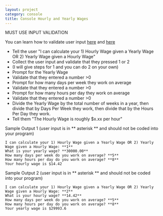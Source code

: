 ```yaml
---
layout: project
category: console
title: Console Hourly and Yearly Wages
---
```

MUST USE INPUT VALIDATION

You can learn how to validate user input [here](https://www.101computing.net/number-only/) and [here](https://www.w3schools.com/python/python_try_except.asp)
- Tell the user "I can calculate your 1) Hourly Wage given a Yearly Wage OR 2) Yearly Wage given a Hourly Wage"
- Collect the user input and validate that they pressed 1 or 2
- (I will give steps for 1 and you can do 2 on your own)
- Prompt for the Yearly Wage
- Validate that they entered a number >0
- Prompt for how many days per week they work on average
- Validate that they entered a number >0
- Prompt for how many hours per day they work on average
- Validate that they entered a number >0
- Divide the Yearly Wage by the total number of weeks in a year, then divide that by Days Per Week they work, then divide that by the Hours Per Day they work.
- Tell them "The Hourly Wage is roughly $x.xx per hour"

Sample Output 1 (user input is in ** asterisk ** and should not be coded into your program)
```
I can calculate your 1) Hourly Wage given a Yearly Wage OR 2) Yearly Wage given a Hourly Wage: **1**
What is your yearly wage? **30000.00**
How many days per week do you work on average? **5**
How many hours per day do you work on average? **8**
Your hourly wage is $14.42
```

Sample Output 2 (user input is in ** asterisk ** and should not be coded into your program)
```
I can calculate your 1) Hourly Wage given a Yearly Wage OR 2) Yearly Wage given a Hourly Wage: **2**
What is your hourly wage? **14.42**
How many days per week do you work on average? **5**
How many hours per day do you work on average? **8**
Your yearly wage is $29993.6
```
